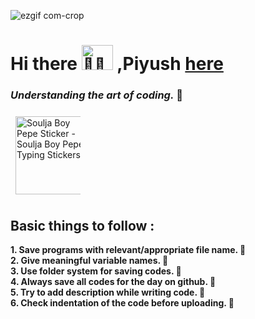 ![ezgif com-crop](https://github.com/piyushgoyall/piyushgoyall/assets/109795757/e2dde72a-4bca-4027-ae7c-f01caf8b9ed6)


<!--  <img src="https://i.pinimg.com/originals/15/e7/e3/15e7e30….gif" jsaction="VQAsE" class="r48jcc pT0Scc iPVvYb" style="max-width: 900px; height: 221px; margin: 0px; width: 414px;" alt="Pixel Art Gallery | Cool pixel art, Pixel art games, Pixel art design" jsname="kn3ccd"> -->

<!--  <img src="https://media.tenor.com/BrNtIejIcXUAAAAC/pixel-art.gif" jsaction="VQAsE" class="r48jcc pT0Scc iPVvYb" style="max-width: 750px; height: 250px; margin: 0px; width: 750px;" alt="Pixel Art GIF - Pixel Art - Discover & Share GIFs" jsname="kn3ccd"> -->

<!--  <img class="project-assets-image img-responsive constrained" alt src="https://cdna.artstation.com/p/assets/images/images/060/460/880/original/pixel-jeff-chill-mario-2023-2.gif?1678633376">
 -->

<!-- <img style="display: block;-webkit-user-select: none;margin: auto;cursor: zoom-in;background-color: hsl(0, 0%, 90%);" src="https://user-images.githubusercontent.com/22107794/139580686-887df369-edb8-4bc8-b607-4fbf6d7e4866.gif" width="850" height="250"> -->
 
<!--  EXISTENTIAL CRISIS
 <img src="https://data.nextshark.com/wp-content/uploads/2018/01/002.gif" jsaction="load:XAeZkd;" jsname="HiaYvf" class="n3VNCb KAlRDb" alt="Artist Creates The Best Japanese Pixel Art GIFs on Earth | NextShark.com" data-noaft="1" style="width: 465px; height: 347.588px; margin: 0px;">

 <img src="http://38.media.tumblr.com/7e60191…/tumblr_ntik0xmTjf1qze3hdo1_r1_500.gif" jsaction="load:XAeZkd;" jsname="HiaYvf" class="n3VNCb KAlRDb" alt="pixel art animated gif | WiffleGif" data-noaft="1" style="width: 465px; height: 267.84px; margin: 0px;">
  -->
 
 
<!--  MAN IN FRONT OF COMPUTER
<img src="https://i.pinimg.com/originals/15/e7/e3/15e7e30….gif" jsaction="load:XAeZkd;" jsname="HiaYvf" class="n3VNCb KAlRDb" alt="Pixel Art Gallery | Pixel art games, Cool pixel art, Pixel art tutorial" data-noaft="1" style="width: 465px; height: 248px; margin: 0px;"> -->
 
 
<!--  SPACE ONE
 <img src="https://images.squarespace-cdn.com/content/v1/60b264f…/1622453214675-1239BUJ9UF9GE9U2P5Q3/Farewell.gif" jsaction="load:XAeZkd;" jsname="HiaYvf" class="n3VNCb KAlRDb" alt="Pixel Art NFT Week" data-noaft="1" style="width: 465px; height: 261.562px; margin: 0px;"> -->
 
<!--  COOL ROBOT IN FRONT OF COMPUTER
<img src="https://64.media.tumblr.com/cca4f06…/428a8db1dc8ae92f-87/s1280x1920/7c75155….gif" jsaction="load:XAeZkd;" jsname="HiaYvf" class="n3VNCb KAlRDb" alt="KIROKAZE — Wallpaper Engine check out some animated gif on..." data-noaft="1" style="width: 465px; height: 228.373px; margin: 0px;"> -->

<!--   CAR DRIVE
 <img src="https://mintspace-media.fra1.digitaloceanspaces.com/wp-content/uploads/2021/12/04001831/Retro-pixel-art.gif" jsaction="load:XAeZkd;" jsname="HiaYvf" class="n3VNCb KAlRDb" alt="Retro Pixel Art (Gift) - Mint Space NFT Marketplace - Buy, Sell and Create  NFTs Art Tokens without Fees" data-noaft="1" style="width: 465px; height: 261.562px; margin: 0px;"> -->


# Hi there <img src="https://emojipedia-us.s3.amazonaws.com/source/noto-emoji-animations/344/waving-hand_light-skin-tone_1f44b-1f3fb_1f3fb.gif" jsaction="load:XAeZkd;" jsname="HiaYvf" class="n3VNCb KAlRDb" alt="👋🏻 Waving Hand Sign: Light Skin Tone Emoji" data-noaft="1" style="width: 50px; height: 40px; margin: 0px;"> ,Piyush [here](https://twitter.com/piyushgoyalll)   


### *****Understanding the art of coding.***** 🔭 


 <img src="https://c.tenor.com/itjFesV8_RUAAAAi/soulja-boy-pepe.gif" width="125" height="125" alt="Soulja Boy Pepe Sticker - Soulja Boy Pepe Typing Stickers" style="max-width: 104px; background-color: unset; margin: 8px;"> 


## Basic things to follow :

**1. Save programs with relevant/appropriate file name. 🔖** \
**2. Give meaningful variable names. 💭** \
**3. Use folder system for saving codes. 📂** \
**4. Always save all codes for the day on github. 💾** \
**5. Try to add description while writing code. 📝** \
**6. Check indentation of the code before uploading. 🏁**
 
<!-- 
<img style="display: block;-webkit-user-select: none;margin: auto;cursor: zoom-in;background-color: hsl(0, 0%, 90%);" src="https://user-images.githubusercontent.com/33700292/101157406-eec79080-35de-11eb-9543-5c57727a309b.gif" width="50" height="46"> 

<img style="display: block;-webkit-user-select: none;margin: auto;cursor: zoom-in;background-color: hsl(0, 0%, 90%);" src="https://www.emojiall.com/images/240/skype/1f57a.png" width="60" height="60">

  -->





<!--  <img src="https://media.tenor.com/v4Fc2owWTY4AAAAd/disco-dancing.gif" jsaction="load:XAeZkd;" jsname="HiaYvf" class="n3VNCb KAlRDb" alt="Disco Dancing GIF - Disco Dancing Swaying - Discover & Share GIFs" data-noaft="1" style="width: 415px; height: 311.25px; margin: 0px;"> -->


<!--  <img src="http://static.skaip.org/img/emoticons/180x180/f6fcff/discodancer.gif" jsaction="load:XAeZkd;" jsname="HiaYvf" class="n3VNCb KAlRDb" alt="Dancing Emoji Gif" data-noaft="1" style="width: 180px; height: 180px; margin: 18.6px 0px;"> -->



